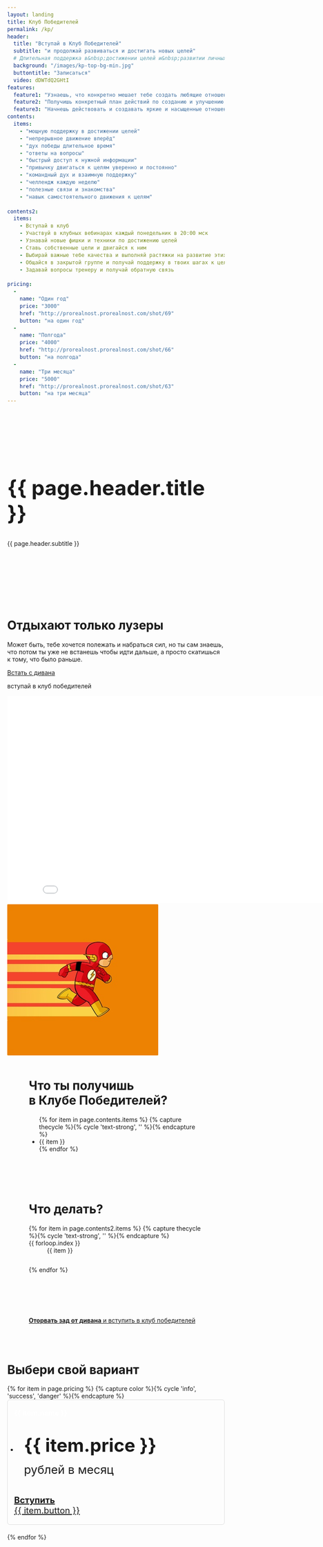 ```yaml
---
layout: landing
title: Клуб Победителей
permalink: /kp/
header: 
  title: "Вступай в Клуб Победителей"
  subtitle: "и продолжай развиваться и достигать новых целей"
  # Длительная поддержка в&nbsp;достижении целей и&nbsp;развитии личных качеств
  background: "/images/kp-top-bg-min.jpg"
  buttontitle: "Записаться"
  video: dDWTdQ2GHtI
features: 
  feature1: "Узнаешь, что конкретно мешает тебе создать любящие отношения"
  feature2: "Получишь конкретный план действий по созданию и улучшению отношений"
  feature3: "Начнешь действовать и создавать яркие и насыщенные отношения"
contents: 
  items:
    - "мощную поддержку в достижении целей"
    - "непрерывное движение вперёд"
    - "дух победы длительное время"
    - "ответы на вопросы"
    - "быстрый доступ к нужной информации"
    - "привычку двигаться к целям уверенно и постоянно"
    - "командный дух и взаимную поддержку"
    - "челлендж каждую неделю"
    - "полезные связи и знакомства"
    - "навык самостоятельного движения к целям"

contents2: 
  items:
    - Вступай в клуб
    - Участвуй в клубных вебинарах каждый понедельник в 20:00 мск
    - Узнавай новые фишки и техники по достижению целей
    - Ставь собственные цели и двигайся к ним
    - Выбирай важные тебе качества и выполняй растяжки на развитие этих качеств
    - Общайся в закрытой группе и получай поддержку в твоих шагах к целям
    - Задавай вопросы тренеру и получай обратную связь

pricing: 
  - 
    name: "Один год"
    price: "3000"
    href: "http://prorealnost.prorealnost.com/shot/69"
    button: "на один год"
  - 
    name: "Полгода"
    price: "4000"
    href: "http://prorealnost.prorealnost.com/shot/66"
    button: "на полгода"
  - 
    name: "Три месяца"
    price: "5000"
    href: "http://prorealnost.prorealnost.com/shot/63"
    button: "на три месяца"
---
```


<div class="section bg-primary text-center" style="background-image: url({{ page.header.background }}); background-size: cover; background-position: center; padding: 150px 0;">
  <div class="container">
    <div class="row">
      <h1 style="margin-top: 0; font-size: 48px;">{{ page.header.title }}</h1>
      <p class="lead">
        {{ page.header.subtitle }}
      </p>
    </div>
  </div>
</div>
<div class="section">
  <div class="container">
    <div class="row">
      <div class="col-xs-4">
        <h1 style="margin-top: 0;">Отдыхают только лузеры</h1>
        <p>Может быть, тебе хочется полежать и набраться сил, но ты сам знаешь, что потом ты уже не встанешь чтобы идти дальше, а просто скатишься к тому, что было раньше.</p>
        <a class="btn btn-danger" href="#pricing"><i class="fa fa-arrow-up"></i> Встать с дивана</a>
        <p class="text-muted">вступай в клуб победителей</p>
      </div>
      <div class="col-xs-8">
        <div class="flex-video widescreen">
          <iframe width="853" height="480" src="//www.youtube.com/embed/{{ page.header.video }}?rel=0&amp;controls=0&amp;showinfo=0" frameborder="0" allowfullscreen></iframe>
        </div>
      </div>
    </div>
  </div>
</div>

<div class="section bg-clouds-lighter">
  <div class="container">
    <div class="row">
      <div class="col-xs-4">
        <img src="/images/flashman.jpg" class="img-responsive"/>
      </div>
      <div class="col-xs-8 bg-clouds-darker" style="padding: 50px;">
        <h1 style="margin-top: 0;">Что ты получишь<br/>в Клубе Победителей?</h1>
        <ul class="fa-ul">
          {% for item in page.contents.items %}
            {% capture thecycle %}{% cycle 'text-strong', '' %}{% endcapture %}
            <li class="{{ thecycle }}">
              <i class="fa-li fa fa-check text-danger"></i>
              {{ item }}
            </li>
          {% endfor %}
        </ul>
      </div>
    </div>
  </div>
</div>

<div class="section" style="background-image: url({{ page.header.background }}); background-size: cover; background-position: right;">
  <div class="container">
    <div class="row">
      <div class="col-xs-10 col-xs-offset-1 bg-white" style="padding: 50px;">
        <h1 style="margin-top: 0;" class="text-center">Что делать?</h1>
        {% for item in page.contents2.items %}
          {% capture thecycle %}{% cycle 'text-strong', '' %}{% endcapture %}
          <div class="numbercircle bg-nephritis text-white text-strong" style="float: left;">{{ forloop.index }}</div>
          <p class="{{ thecycle }}" style="margin-left: 3em; padding-top: 3px; padding-bottom: 1em;">
            {{ item }}
          </p>
        {% endfor %}
      </div>
      <div class="col-xs-10 col-xs-offset-1 bg-clouds text-center" style="padding: 50px;">
        <a class="btn btn-danger" href="#pricing"><i class="fa fa-arrow-up"></i> <b>Оторвать зад от дивана</b> и вступить в клуб победителей</a>
      </div>
    </div>
  </div>
</div>

<div class="section" id="pricing">
  <div class="container">
    <div class="row">
     <h1 class="text-center">Выбери свой вариант</h1>
      {% for item in page.pricing %}
        {% capture color %}{% cycle 'info', 'success', 'danger' %}{% endcapture %}
        <div class="col-sm-4">
          <div style="border: 1px solid rgb(221, 221, 221); border-radius: 6px; margin-bottom: 20px;" class="bg-clouds">
            <div style="padding: 20px 15px;" class="{% cycle 'bg-peter-river', 'bg-emerald', 'bg-alizarin' %} text-center">
              <h3 style="color: white; margin: 0;">{{ item.name }}</h3>
            </div>
            <ul class="list-group list-group-flush" style="margin: -1px;">
              <li class="list-group-item">
                <p class="lead text-center" style="padding: 20px 15px; font-size: 42px; margin: 0px;"><strong>{{ item.price }}</strong><br/><span class="text-muted" style="font-size: 27px;">рублей в месяц</span></p>
              </li>
            </ul>
            <div style="padding: 20px 15px;">
              <a class="btn btn-lg btn-block btn-{{ color }} order-btn" href="{{ item.href }}" data-id="{{ item.product }}" data-title="{{ item.name }}" style="font-size: 20px;"><i class="fa fa-arrow-up"></i> <b>Вступить</b><br/>{{ item.button }}</a>
            </div>
          </div>
        </div>
      {% endfor %}
    </div>
  </div>
</div>
